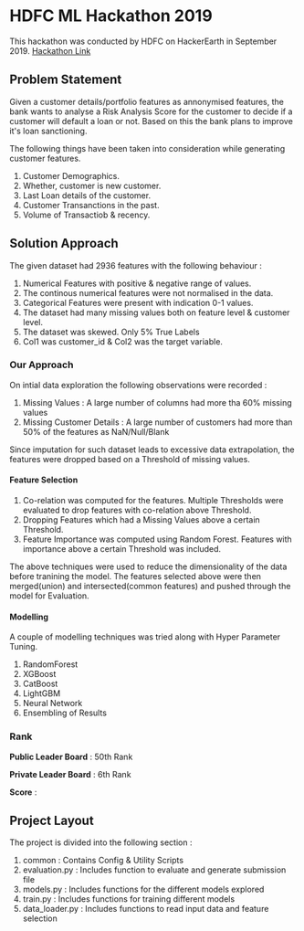 # HDFC ML Hackathon 2019 #

This hackathon was conducted by HDFC on HackerEarth in September 2019. [Hackathon Link](https://www.hackerearth.com/challenges/hiring/hdfc-bank-ml-hiring-challenge-2019/?utm_source=website&utm_medium=widget&utm_campaign=live-widget)

## Problem Statement ##

Given a customer details/portfolio features as annonymised features, the bank wants to analyse a Risk Analysis Score for the customer to decide if a customer will default a loan or not. Based on this the bank plans to improve it's loan sanctioning.

The following things have been taken into consideration while generating customer features.
  1. Customer Demographics.
  2. Whether, customer is new customer.
  3. Last Loan details of the customer.
  4. Customer Transanctions in the past.
  5. Volume of Transactiob & recency.

## Solution Approach ##

The given dataset had 2936 features with the following behaviour :
  1. Numerical Features with positive & negative range of values.
  2. The continous numerical features were not normalised in the data.
  3. Categorical Features were present with indication 0-1 values.
  4. The dataset had many missing values both on feature level & customer level.
  5. The dataset was skewed. Only 5% True Labels
  6. Col1 was customer_id & Col2 was the target variable.

### Our Approach ###

On intial data exploration the following observations were recorded :
  1. Missing Values : A large number of columns had more tha 60% missing values
  2. Missing Customer Details : A large number of customers had more than 50% of the features as NaN/Null/Blank

Since imputation for such dataset leads to excessive data extrapolation, the features were dropped based on a Threshold of missing values.

#### Feature Selection ####

1. Co-relation was computed for the features. Multiple Thresholds were evaluated to  drop features with co-relation above Threshold.
2. Dropping Features which had a Missing Values above a certain Threshold.
3. Feature Importance was computed using Random Forest. Features with importance above a certain Threshold was included.

The above techniques were used to reduce the dimensionality of the data before tranining the model. The features selected above were then merged(union) and intersected(common features) and pushed through the model for Evaluation.

#### Modelling ####

A couple of modelling techniques was tried along with Hyper Parameter Tuning.

1. RandomForest
2. XGBoost
3. CatBoost
4. LightGBM
5. Neural Network
6. Ensembling of Results

### Rank ###

**Public Leader Board** : 50th Rank

**Private Leader Board** : 6th Rank

**Score** :

## Project Layout ##

The project is divided into the following section :

1. common : Contains Config & Utility Scripts
2. evaluation.py : Includes function to evaluate and generate submission file
3. models.py : Includes functions for the different models explored
4. train.py : Includes functions for training different models
5. data_loader.py : Includes functions to read input data and feature selection
